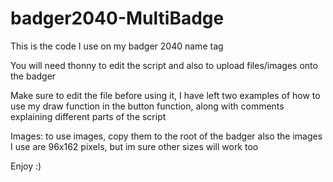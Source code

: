 # badger2040-MultiBadge
This is the code I use on my badger 2040 name tag

You will need thonny to edit the script and also to upload files/images onto the badger

Make sure to edit the file before using it, I have left two examples of how to use my draw function in the button function, along with comments explaining different parts of the script

Images:
to use images, copy them to the root of the badger
also the images I use are 96x162 pixels, but im sure other sizes will work too

Enjoy :)
